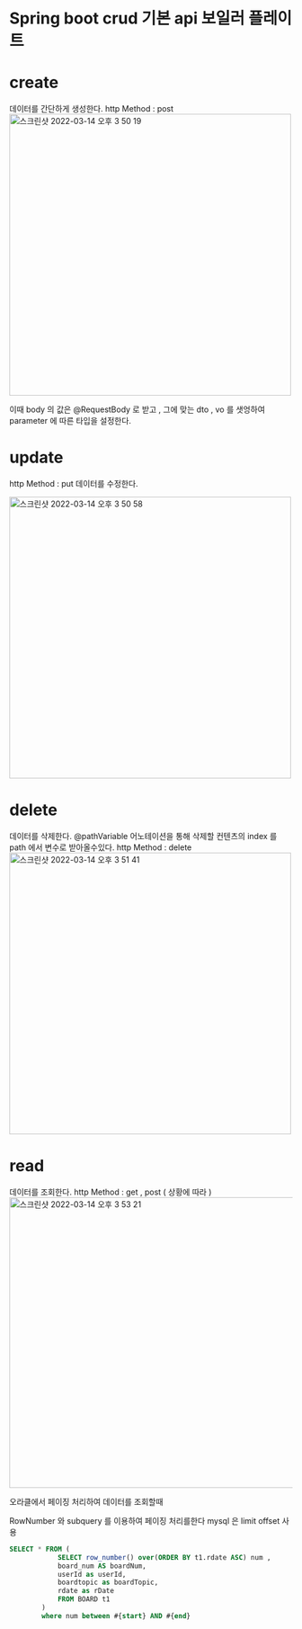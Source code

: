 # Spring boot crud 기본 api 보일러 플레이트 


# create
데이터를 간단하게 생성한다.
http Method : post 
<img width="501" alt="스크린샷 2022-03-14 오후 3 50 19" src="https://user-images.githubusercontent.com/69393030/158119614-0058e558-9e60-4bb5-a66d-61400ccaba36.png">

이때 body 의 값은 @RequestBody 로 받고 , 그에 맞는 dto , vo 를 샛엉하여 parameter 에 따른 타입을 설정한다.
# update 
http Method : put 
데이터를 수정한다. 

<img width="501" alt="스크린샷 2022-03-14 오후 3 50 58" src="https://user-images.githubusercontent.com/69393030/158119708-7b74f058-51d8-4458-9c5e-67509befe4dd.png">

# delete 
데이터를 삭제한다.
@pathVariable 어노테이션을 통해 삭제할 컨텐츠의 index 를 path 에서 변수로 받아올수있다.
http Method : delete 
<img width="501" alt="스크린샷 2022-03-14 오후 3 51 41" src="https://user-images.githubusercontent.com/69393030/158119782-a7d51b40-9a11-4459-8f54-408054a5c29b.png">

# read 
데이터를 조회한다.
http Method : get , post ( 상황에 따라 ) 
<img width="517" alt="스크린샷 2022-03-14 오후 3 53 21" src="https://user-images.githubusercontent.com/69393030/158120012-24b56a4e-74a7-4e84-b087-ec140f6d5dc4.png">

오라클에서 페이징 처리하여 데이터를 조회할때 

RowNumber 와 subquery 를 이용하여 페이징 처리를한다 
mysql 은 limit offset 사용 
``` sql
SELECT * FROM (
			SELECT row_number() over(ORDER BY t1.rdate ASC) num ,
			board_num AS boardNum,
			userId as userId,
			boardtopic as boardTopic,
			rdate as rDate
			FROM BOARD t1
		)
		where num between #{start} AND #{end}

```
